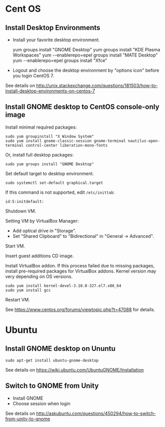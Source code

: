 # Cent OS

## Install Desktop Environments

* Install your favorite desktop environment.

    yum groups install "GNOME Desktop"
    yum groups install "KDE Plasma Workspaces"
    yum --enablerepo=epel groups install "MATE Desktop"
    yum --enablerepo=epel groups install "Xfce"

* Logout and choose the desktop environment by "options icon" before you login CentOS 7.

See details on <http://unix.stackexchange.com/questions/181503/how-to-install-desktop-environments-on-centos-7>

## Install GNOME desktop to CentOS console-only image

Install minimal required packages:

    sudo yum groupinstall "X Window System"
    sudo yum install gnome-classic-session gnome-terminal nautilus-open-terminal control-center liberation-mono-fonts

Or, install full desktop packages:

    sudo yum groups install "GNOME Desktop"

Set default target to desktop environment. 

    sudo systemctl set-default graphical.target

If this command is not supported, edit `/etc/inittab`:

    id:5:initdefault:

Shutdown VM.

Setting VM by VirtualBox Manager:
* Add optical drive in "Storage".
* Set "Shared Clipboard" to "Bidirectional" in "General -> Advanced". 

Start VM.

Insert guest additions CD image.

Install VirtualBox addon. If this process failed due to missing packages, install pre-required packages for VirtualBox addons. Kernel version may very depending on OS versions. 

    sudo yum install kernel-devel-3.10.0-327.el7.x86_64
    sudo yum install gcc

Restart VM. 

See <https://www.centos.org/forums/viewtopic.php?t=47088> for details.

# Ubuntu

## Install GNOME desktop on Ununtu

    sudo apt-get install ubuntu-gnome-desktop

See details on <https://wiki.ubuntu.com/UbuntuGNOME/Installation> 

## Switch to GNOME from Unity
	
* Install GNOME
* Choose session when login

See details on <http://askubuntu.com/questions/450294/how-to-switch-from-unity-to-gnome>
